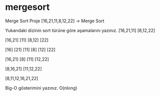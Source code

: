 # mergesort
Merge Sort Proje
[16,21,11,8,12,22] -> Merge Sort

Yukarıdaki dizinin sort türüne göre aşamalarını yazınız.
[16,21,11] [8,12,22]

[16,21] [11] [8,12] [22]

[16] [21] [11] [8] [12] [22]

[16,21] [8] [11] [12,22]

[8,16,21] [11,12,22]

[8,11,12,16,21,22]

Big-O gösterimini yazınız.
O(nlong)
